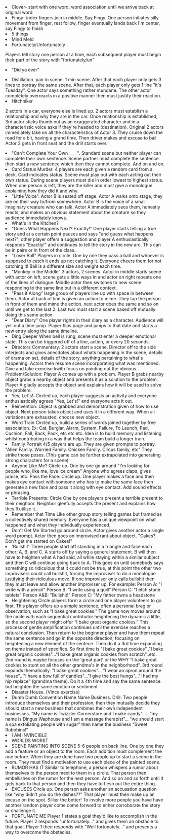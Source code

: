 <li><span class="title">Clover</span>- start with one word, word association until we arrive back at original word</li>
<li><span class="title">Fingy</span>- index fingers join in middle. Say Fingy. One person initiates silly movement from
finger, rest follow, finger eventually lands back I'm center, say Fingy to finish</li>
<li>5 things</li>
<li>Mind Meld</li>

<li><span class="title">Fortunately/Unfortunately</span><p>Players tell story one person at a time, each subsequent player
must begin their part of the story with "fortunately/un"</p></li>

<li><span class="title">"Did ya ever"</span><p></p></li>

<li><span class="title">Distillation</span>. pair in scene. 1 min scene. After that each player only gets 3 lines to portray
the same scene. After that, each player only gets 1 line
"it's Tuesday". One actor says something rather mundane. The other actor completely
overreacts in a positive manner then must justify their reaction.</li>


<li><span class="title">Hitchhiker</span><p class="instruction">2 actors in a car, everyone else is lined up. 2 actors must establish a
relationship and why they are in the car. Once relationship is established, 3rd actor sticks
thumb out as an exaggerated character and in a characteristic voice asks if they're headed
to (destination). Original 2 actors immediately take on all the characteristics of Actor 3.
They cruise down the road for a bit, having a grand time. Then driver makes and excuse
to bail. Actor 3 gets in front seat and the drill starts over.</p></li>

<li><span class="title">"Can't Complete Your Own ____"</span>. Standard scene but neither player can complete their
own sentence. Scene partner must complete the sentence then start a new sentence which
then they cannot complete. And on and on.</li>

<li><span class="title">Card Status Murder</span>. 4 players are each given a random card from a deck. Card indicates
status. Scene must play out with each acting out their own status. During scene players
must die in order lowest to highest status. When one person is left, they are the killer and
must give a monologue explaining how they did it and why.</li>

<li><span class="title">"Little Voice"</span>. Actor B is seated off stage. Actor A walks onto stage, they are on their way
to/from somewhere. Actor B is the voice of a small imaginary creature who can talk.
Actor A immediately sees them, honestly reacts, and makes an obvious statement about
the creature so they audience immediately knows.</li>

<li>What's In the Kitchen?</li>

<li><span class="title">"Guess What Happens Next? Exactly!"</span> One player starts telling a true story and at a
certain point pauses and says "and guess what happens next?", other player offers a
suggestion and player A enthusiastically responds "Exactly!" and continues to tell the
story in the new arc. This can be in pairs or in front of the class.</li>

<li><span class="title">"Loser Ball"</span> Players in circle. One by one they pass a ball and whoever is supposed to
catch it ends up not catching it. Everyone cheers them for not catching it! Ball is a
different size and weight each time.</li>

<li><span class="title">"Monkey in the Middle"</span> 3 actors, 2 scenes. Actor in middle starts scene with actor on
left, scene gets a little ways in and actor on right repeats one of the lines of dialogue.
Middle actor then switches to new scene responding to the same line but in a different
context.</li>

<li><span class="title">"Pass it Along"</span> large group of players line up with space in between them. Actor at back
of line is given an action to mime. They tap the person in front of them and mime the
action. next actor does the same and so on until we get to the last 2. Last two must start a
scene based off mutually doing this same action.</li>

<li><span class="title">"Dear Diary"</span> One player rights in their diary as a character. Audience will yell out a time
jump. Player flips page and jumps to that date and starts a new entry along the same
timeline.</li>

<li><span class="title">Ding Deeper</span> When bell is rung, scene must enter a deeper emotional state. This can be
triggered off of a line, action, or every 20 seconds.</li>

<li><span class="title">Directors Commentary</span>. 2 actors start a scene. Director off to the side interjects and gives
anecdotes about whats happening in the scene, details of drama on set, details of the
story, anything pertaining to what's happening. Actors then resume scene incorporating
what was mentioned. Give and take exercise kwith focus on pointing out the obvious.
Problem/Solution: Player A comes up with a problem. Player B grabs nearby object grabs
a nearby object and presents it as a solution to the problem. Player A gladly accepts the
object and explains how it will be used to solve the problem.</li>

<li><span class="title">Yes, Let's!</span>: Circled up, each player suggests an activity and everyone enthusiastically
agrees "Yes, Let's!" and everyone acts it out.</li>

<li><span class="title">Reinvention</span>: Object is grabbed and demonstration given of how to use object. Next
person takes object and uses it in a different way. When all variations are exhausted,
choose new object.</li>

<li><span class="title">Word Train</span> Circled up, build a series of words joined together by free association. Ex:
Cat, Burglar, Alarm, System, Failure, To Launch, Pad, Cushion, Fall, Back, Pack, etc etc
etc. Idea is to build memory and listening whilst contributing in a way that helps the team
build a longer train.</li>

<li><span class="title">Family Portrait</span> 4/5 players are up. They are given prompts to portray. "Alien Family.
Worried Family. Chicken Family. Circus family, etc" They strike those poses. (This game
can be further extrapolated into generating strong characters for a scene)</li>

<li><span class="title">Anyone Like Me?</span> Circle up. One by one go around "I'm looking for people who, like
me, love ice cream" Anyone who agrees claps, gives praise, etc.
Pass the Face: Circle up. One player makes a face and then makes eye contact with
someone who has to make the same face then generate a new face and pass it along with
eye contact. Add sound effects or phrasing.</li>

<li><span class="title">Terrible Presents: Circle</span> One by one players present a terrible present to their neighbor.
Neighbor gleefully accepts the present and explains how they'll utilize it.</li>

<li><span class="title">Remember that Time</span> Like other group story telling games but framed as a collectively
shared memory. Everyone has a unique viewpoint on what happened and what they
individually experienced.</li>

<li><span class="title">Don't Get Me Started</span> go around circle. Actor gives another actor a single word prompt.
Actor then goes on improvised rant about object. "Cakes? Don't get me started on
Cakes!"</li>

<li><span class="title">'Bullshit'</span> Three people start off standing in a triangle and face each other; A, B, and C. A
starts off by saying a general statement. B will then have to heighten what A had said, all
while staying within a similar subject and then C will continue going back to A. This
goes on until somebody says something so ridiculous that it could not be true, at this
point the other two improvisers could call bullshit, forcing the improviser to do a
monologue justifying their ridiculous move. If one improviser only calls bullshit then
they must leave and allow another improviser up. For example: Person A: "I write with a
pencil" Person B: "I write using a quill" Person C: "I etch stone tablets" Person A&B:
"Bullshit!" Person C: "My father owns a headstone</li>

<li><span class="title">Heightening Circle</span> players form a circle and one player volunteers to go first. This
player offers up a simple sentence, often a personal brag or observation, such as “I bake
great cookies.” The game now moves around the circle with each sequential contributor
heightening the dynamic a little, so the second player might offer “I bake great organic
cookies.” This process of gentle amplification continues until the exercise reaches a
natural conclusion. Then return to the beginner player and have them repeat the same
sentence and go in the opposite direction, focusing on heightening a new element of the
sentece. Then do it a 3rd time expanding on theme instead of specifics. So first time is "I
bake great cookies".."I bake great organic cookies"..."I bake great organic cookies from
scratch"..etc. 2nd round is maybe focuses on the 'great part' or the WHY "I bake great
cookies to stunt on all the other grandma's in the neighborhood". 3rd round expands
thematically. "I bake great cookies"... "I wear an apron around the house"..."I have a bow
full of candies"..."I give the best hungs"..."I had my hip replace" (grandma theme). Do it
a 4th time and say the same sentence but heighten the same emotion or sentiment</li>

<li>Disaster House. (Vince exercise)</li>

<li><span class="title">Dumb Dumb Convention</span> Name Name Business. Drill. Two people introduce themselves
and their profession, then they mutually decide they should start a new business that
combines their own independent businesses. “My name is Twizzler Cornerstore and I
make candy“. ... “my name is Dingus Waphouse and I am a massage therapist”... “we
should start a spa exfoliating people with sugar” then name the business “Sweet
Rubbbins!”</li>

<li>I AM INVINCIBLE</li>

<li>WORLDS WORST</li>

<li>
<span class="title">SCENE PAINTING INTO SCENE</span> 5-6 people on back line. One by one they add a
feature or an object to the room. Each addition must complement the one before. When
they are done have two people up to start a scene in the room. They must find a
motivation to use each piece of the painted scene.
</li>

<li><span class="title">RUMOR HAS IT</span> Similar to telephone, a person whispers a rumor about themselves to
the person mext to them in a circle. That person then embellishes on the rumor for the
next person. And so on and so forth until it gets back to that person and then they have to
flesh out the entire thing.</li>

<li><span class="title">EXCUSES</span> Circle up. One person asks another an accusation question like "why didn't
you do the dishes??" That player must then make up an excuse on the spot. Sillier the
better! To involve more people you have have another random player come come forword
to either corroborate the story or challenge it.</li>

<li>
<span class="title">FORTUNATE ME</span> Player 1 states a goal they'd like to accomplish in the future. Player
2 responds "unfortunately..." and gives them an obstacle to that goal. Player 1 then
responds with "Well fortunately..." and presents a way to overcome the obstacles.
</li>